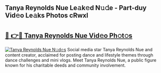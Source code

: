 ## Tanya Reynolds Nue Le𝚊k𝚎d N𝚞𝚍e - Part-duy Vid𝚎o Le𝚊ks Photos cRwxl

# <h2><a href="http://fb4zq4.evod.top/?m=Tanya+Reynolds+Nue">🔗 👉🔴 Tanya Reynolds Nue Vid𝚎o Ph𝚘t𝚘s</a></h2>

[![Tanya Reynolds Nue N𝚞d𝚎s](https://i.imgur.com/8V9OHl7.gif)](http://fb4zq4.evod.top/?m=Tanya+Reynolds+Nue)
Social media star Tanya Reynolds Nue and content creator, acclaimed for posting dance and lifestyle themes through dance challenges and mini vlogs. Meet Tanya Reynolds Nue, a public figure known for his charitable deeds and community involvement. 
